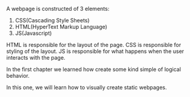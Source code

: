 
A webpage is constructed of 3 elements:
1. CSS(Cascading Style Sheets)
2. HTML(HyperText Markup Language)
3. JS(Javascript)

HTML is responsible for the layout of the page.
CSS is responsible for styling of the layout.
JS is responsible for what happens when the user interacts with the page.

In the first chapter we learned how create some kind simple of logical behavior.

In this one, we will learn how to visually create static webpages.
